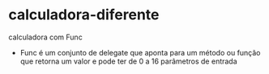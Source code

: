 # calculadora-diferente
calculadora com Func
- Func é um conjunto de delegate que aponta para um método ou função que retorna um valor e pode ter de 0 a 16 parâmetros de entrada
